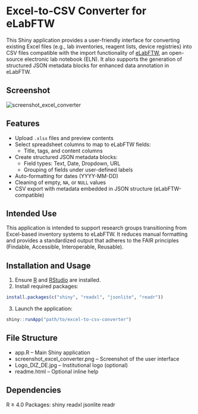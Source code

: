 # Excel-to-CSV Converter for eLabFTW

This Shiny application provides a user-friendly interface for converting existing Excel files (e.g., lab inventories, reagent lists, device registries) into CSV files compatible with the import functionality of [eLabFTW](https://www.elabftw.net/), an open-source electronic lab notebook (ELN). It also supports the generation of structured JSON metadata blocks for enhanced data annotation in eLabFTW.

## Screenshot

![screenshot_excel_converter](https://github.com/user-attachments/assets/0780fdeb-0a2a-4065-9ddd-4a0a16c51b43)

## Features

- Upload `.xlsx` files and preview contents
- Select spreadsheet columns to map to eLabFTW fields:
  - Title, tags, and content columns
- Create structured JSON metadata blocks:
  - Field types: Text, Date, Dropdown, URL
  - Grouping of fields under user-defined labels
- Auto-formatting for dates (YYYY-MM-DD)
- Cleaning of empty, `NA`, or `NULL` values
- CSV export with metadata embedded in JSON structure (eLabFTW-compatible)

## Intended Use

This application is intended to support research groups transitioning from Excel-based inventory systems to eLabFTW. It reduces manual formatting and provides a standardized output that adheres to the FAIR principles (Findable, Accessible, Interoperable, Reusable).

## Installation and Usage

1. Ensure [R](https://cran.r-project.org/) and [RStudio](https://posit.co/) are installed.
2. Install required packages:

```r
install.packages(c("shiny", "readxl", "jsonlite", "readr"))

```
3. Launch the application:

```r
shiny::runApp("path/to/excel-to-csv-converter")
```
## File Structure
- app.R – Main Shiny application
- screenshot_excel_converter.png – Screenshot of the user interface
- Logo_DIZ_DE.jpg – Institutional logo (optional)
- readme.html – Optional inline help

## Dependencies
  R ≥ 4.0
  Packages:
    shiny
    readxl
    jsonlite
    readr

